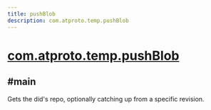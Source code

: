 ```yaml
---
title: pushBlob
description: com.atproto.temp.pushBlob
---
```


# [com.atproto.temp.pushBlob](https://github.com/myConsciousness/atproto.dart/blob/main/lexicons/com/atproto/temp/pushBlob.json)

## #main

Gets the did's repo, optionally catching up from a specific revision.
